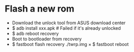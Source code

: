 Flash a new rom
=====
* Download the unlock tool from ASUS download center
* $ adb install xxx.apk # Failed if it's already unlocked
* $ adb reboot recovery
* Boot to bootloader from recovery
* $ fastboot flash recovery ./twrp.img
× $ fastboot reboot
